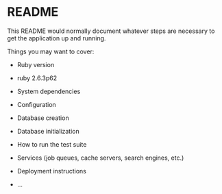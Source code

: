 # README

This README would normally document whatever steps are necessary to get the
application up and running.

Things you may want to cover:

* Ruby version
* ruby 2.6.3p62

* System dependencies

* Configuration

* Database creation

* Database initialization

* How to run the test suite

* Services (job queues, cache servers, search engines, etc.)

* Deployment instructions

* ...
